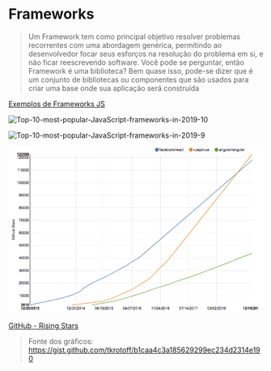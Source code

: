 # Frameworks



>  Um Framework tem como principal objetivo resolver problemas recorrentes com uma abordagem genérica, permitindo ao desenvolvedor focar seus esforços na resolução do problema em si, e não ficar reescrevendo software. Você pode se perguntar, então Framework é uma biblioteca? Bem quase isso, pode-se dizer que é um conjunto de bibliotecas ou componentes que são usados para criar uma base onde sua aplicação será construída

[Exemplos de Frameworks JS](https://github.com/collections/front-end-javascript-frameworks)





![Top-10-most-popular-JavaScript-frameworks-in-2019-10](https://divante.com/blog/wp-content/uploads/2019/05/Top-10-most-popular-JavaScript-frameworks-in-2019-10.png)



![Top-10-most-popular-JavaScript-frameworks-in-2019-9](https://divante.com/blog/wp-content/uploads/2019/05/Top-10-most-popular-JavaScript-frameworks-in-2019-9.png)



![img](assets/68747470733a2f2f692e696d6775722e636f6d2f596b55694f76772e706e67.png)



[GitHub - Rising Stars](https://risingstars.js.org/2018/en/)





> Fonte dos gráficos: https://gist.github.com/tkrotoff/b1caa4c3a185629299ec234d2314e190

